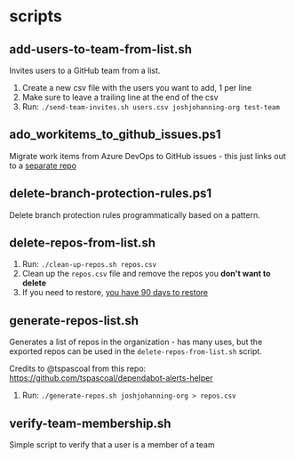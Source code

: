 # scripts

## add-users-to-team-from-list.sh

Invites users to a GitHub team from a list.

1. Create a new csv file with the users you want to add, 1 per line
2. Make sure to leave a trailing line at the end of the csv
3. Run: `./send-team-invites.sh users.csv joshjohanning-org test-team`

## ado_workitems_to_github_issues.ps1

Migrate work items from Azure DevOps to GitHub issues - this just links out to a [separate repo](https://github.com/joshjohanning/ado_workitems_to_github_issues)

## delete-branch-protection-rules.ps1

Delete branch protection rules programmatically based on a pattern.

## delete-repos-from-list.sh

1. Run: `./clean-up-repos.sh repos.csv`
2. Clean up the `repos.csv` file and remove the repos you **don't want to delete**
3. If you need to restore, [you have 90 days to restore](https://docs.github.com/en/repositories/creating-and-managing-repositories/restoring-a-deleted-repository)

## generate-repos-list.sh

Generates a list of repos in the organization - has many uses, but the exported repos can be used in the `delete-repos-from-list.sh` script.

Credits to @tspascoal from this repo: https://github.com/tspascoal/dependabot-alerts-helper

1. Run: `./generate-repos.sh joshjohanning-org > repos.csv`

## verify-team-membership.sh

Simple script to verify that a user is a member of a team
